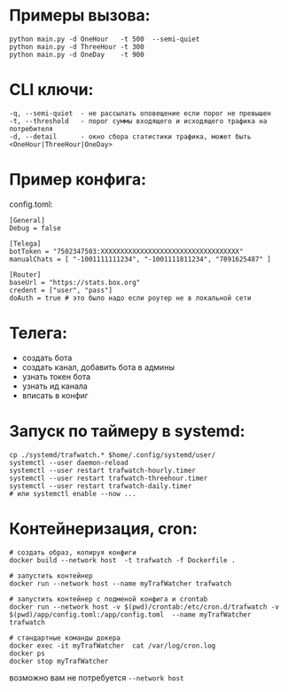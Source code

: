 
# Примеры вызова:
```
python main.py -d OneHour   -t 500  --semi-quiet
python main.py -d ThreeHour -t 300
python main.py -d OneDay    -t 900
```

# CLI ключи:
```
-q, --semi-quiet  - не рассылать оповещение если порог не превышен
-t, --threshold   - порог суммы входящего и исходящего трафика на потребителя
-d, --detail      - окно сбора статистики трафика, может быть <OneHour|ThreeHour|OneDay>
```

# Пример конфига:

config.toml:
```
[General]
Debug = false

[Telega]
botToken = "7502347503:XXXXXXXXXXXXXXXXXXXXXXXXXXXXXXXXXXX"
manualChats = [ "-1001111111234", "-1001111811234", "7891625487" ]

[Router]
baseUrl = "https://stats.box.org"
credent = ["user", "pass"]
doAuth = true # это было надо если роутер не в локальной сети

```

# Телега:
- создать бота
- создать канал, добавить бота в админы
- узнать токен бота
- узнать ид канала
- вписать в конфиг

# Запуск по таймеру в systemd:
```
cp ./systemd/trafwatch.* $home/.config/systemd/user/
systemctl --user daemon-reload
systemctl --user restart trafwatch-hourly.timer
systemctl --user restart trafwatch-threehour.timer
systemctl --user restart trafwatch-daily.timer
# или systemctl enable --now ...
```

# Контейнеризация, cron:
```
# создать образ, копируя конфиги
docker build --network host  -t trafwatch -f Dockerfile .

# запустить контейнер
docker run --network host --name myTrafWatcher trafwatch

# запустить контейнер с подменой конфига и crontab
docker run --network host -v $(pwd)/crontab:/etc/cron.d/trafwatch -v $(pwd)/app/config.toml:/app/config.toml  --name myTrafWatcher trafwatch

# стандартные команды докера
docker exec -it myTrafWatcher  cat /var/log/cron.log
docker ps
docker stop myTrafWatcher
```
возможно вам не потребуется ```--network host```


